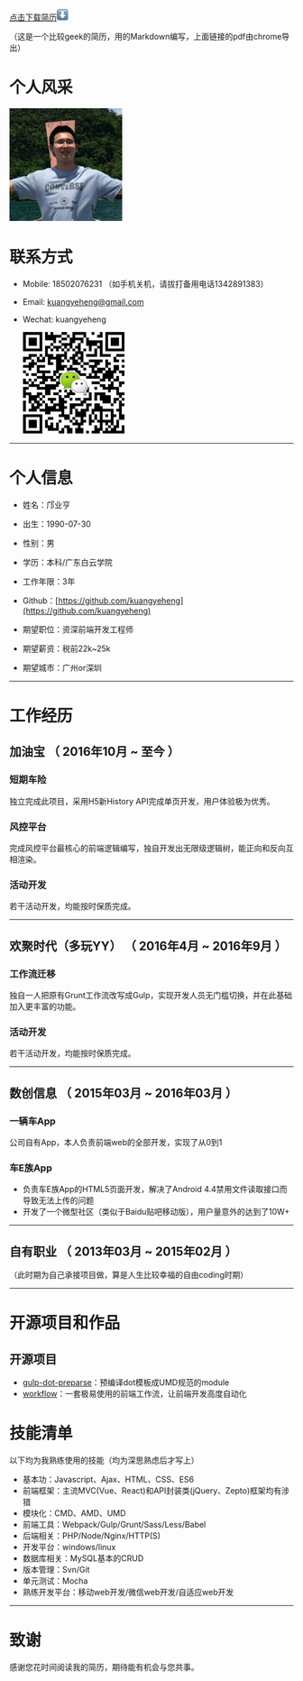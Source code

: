 [点击下载简历](dist/邝业亨-个人简历.pdf)![download](src/images/down.png "下载简历")

（这是一个比较geek的简历，用的Markdown编写，上面链接的pdf由chrome导出）

# 个人风采

![我是亨记](src/images/me.png "我是亨记")

# 联系方式

- Mobile: 18502076231 （如手机关机，请拔打备用电话1342891383）

- Email: kuangyeheng@gmail.com

- Wechat: kuangyeheng

    ![微信二维码](src/images/qrcode.png "二维码微信")

---

# 个人信息

 - 姓名：邝业亨
 - 出生：1990-07-30
 - 性别：男
 - 学历：本科/广东白云学院
 - 工作年限：3年
 - Github：[https://github.com/kuangyeheng](https://github.com/kuangyeheng)

 - 期望职位：资深前端开发工程师
 - 期望薪资：税前22k~25k
 - 期望城市：广州or深圳

---

# 工作经历

## 加油宝 （ 2016年10月 ~ 至今 ）

### 短期车险
独立完成此项目，采用H5新History API完成单页开发，用户体验极为优秀。

### 风控平台
完成风控平台最核心的前端逻辑编写，独自开发出无限级逻辑树，能正向和反向互相渲染。

### 活动开发
若干活动开发，均能按时保质完成。

---

## 欢聚时代（多玩YY） （ 2016年4月 ~ 2016年9月 ）

### 工作流迁移
独自一人把原有Grunt工作流改写成Gulp，实现开发人员无门槛切换，并在此基础加入更丰富的功能。

### 活动开发
若干活动开发，均能按时保质完成。

---

## 数创信息 （ 2015年03月 ~ 2016年03月 ）

### 一辆车App
公司自有App，本人负责前端web的全部开发，实现了从0到1

### 车E族App
 - 负责车E族App的HTML5页面开发，解决了Android 4.4禁用文件读取接口而导致无法上传的问题
 - 开发了一个微型社区（类似于Baidu贴吧移动版），用户量意外的达到了10W+

---

## 自有职业 （ 2013年03月 ~ 2015年02月 ）
（此时期为自己承接项目做，算是人生比较幸福的自由coding时期）

---

# 开源项目和作品

## 开源项目

 - [gulp-dot-preparse](https://github.com/kuangyeheng/gulp-dot-preparse)：预编译dot模板成UMD规范的module
 - [workflow](https://github.com/kuangyeheng/workflow)：一套极易使用的前端工作流，让前端开发高度自动化

# 技能清单

以下均为我熟练使用的技能（均为深思熟虑后才写上）

- 基本功：Javascript、Ajax、HTML、CSS、ES6
- 前端框架：主流MVC(Vue、React)和API封装类(jQuery、Zepto)框架均有涉猎
- 模块化：CMD、AMD、UMD
- 前端工具：Webpack/Gulp/Grunt/Sass/Less/Babel
- 后端相关：PHP/Node/Nginx/HTTP(S)
- 开发平台：windows/linux
- 数据库相关：MySQL基本的CRUD
- 版本管理：Svn/Git
- 单元测试：Mocha
- 熟练开发平台：移动web开发/微信web开发/自适应web开发

---

# 致谢
感谢您花时间阅读我的简历，期待能有机会与您共事。